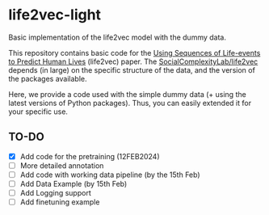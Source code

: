 # life2vec-light
Basic implementation of the life2vec model with the dummy data. 

This repository contains basic code for the [Using Sequences of Life-events to Predict Human Lives](https://www.nature.com/articles/s43588-023-00573-5) (life2vec) paper. The [SocialComplexityLab/life2vec](https://github.com/SocialComplexityLab/life2vec) depends (in large) on the specific structure of the data, and the version of the packages available.

Here, we provide a code used with the simple dummy data (+ using the latest versions of Python packages). Thus, you can easily extended it for your specific use.


## TO-DO

- [x] Add code for the pretraining (12FEB2024)
- [ ] More detailed annotation
- [ ] Add code with working data pipeline (by the 15th Feb)
- [ ] Add Data Example (by 15th Feb)
- [ ] Add Logging support
- [ ] Add finetuning example
